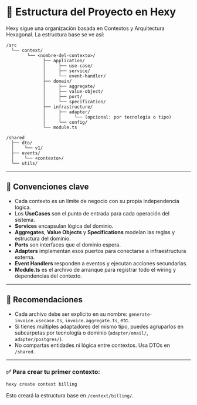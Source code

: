 # 📁 Estructura del Proyecto en Hexy

Hexy sigue una organización basada en Contextos y Arquitectura Hexagonal. La estructura base se ve así:

```
/src
  └── context/
        └── <nombre-del-contexto>/
              ├── application/
              │     ├── use-case/
              │     ├── service/
              │     └── event-handler/
              ├── domain/
              │     ├── aggregate/
              │     ├── value-object/
              │     ├── port/
              │     └── specification/
              ├── infrastructure/
              │     ├── adapter/
              │     │     └── (opcional: por tecnología o tipo)
              │     └── config/
              └── module.ts

/shared
  ├── dto/
  │    └── v1/
  ├── events/
  │    └── <contexto>/
  └── utils/
```

---

## 📌 Convenciones clave

- Cada contexto es un límite de negocio con su propia independencia lógica.
- Los **UseCases** son el punto de entrada para cada operación del sistema.
- **Services** encapsulan lógica del dominio.
- **Aggregates**, **Value Objects** y **Specifications** modelan las reglas y estructura del dominio.
- **Ports** son interfaces que el dominio espera.
- **Adapters** implementan esos puertos para conectarse a infraestructura externa.
- **Event Handlers** responden a eventos y ejecutan acciones secundarias.
- **Module.ts** es el archivo de arranque para registrar todo el wiring y dependencias del contexto.

---

## 🧱 Recomendaciones

- Cada archivo debe ser explícito en su nombre: `generate-invoice.usecase.ts`, `invoice.aggregate.ts`, etc.
- Si tienes múltiples adaptadores del mismo tipo, puedes agruparlos en subcarpetas por tecnología o dominio (`adapter/email/`, `adapter/postgres/`).
- No compartas entidades ni lógica entre contextos. Usa DTOs en `/shared`.

---

### ✅ Para crear tu primer contexto:
```bash
hexy create context billing
```

Esto creará la estructura base en `/context/billing/`.
